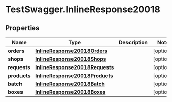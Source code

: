 # TestSwagger.InlineResponse20018

## Properties

Name | Type | Description | Notes
------------ | ------------- | ------------- | -------------
**orders** | [**InlineResponse20018Orders**](InlineResponse20018Orders.md) |  | [optional] 
**shops** | [**InlineResponse20018Shops**](InlineResponse20018Shops.md) |  | [optional] 
**requests** | [**InlineResponse20018Requests**](InlineResponse20018Requests.md) |  | [optional] 
**products** | [**InlineResponse20018Products**](InlineResponse20018Products.md) |  | [optional] 
**batch** | [**InlineResponse20018Batch**](InlineResponse20018Batch.md) |  | [optional] 
**boxes** | [**InlineResponse20018Boxes**](InlineResponse20018Boxes.md) |  | [optional] 


